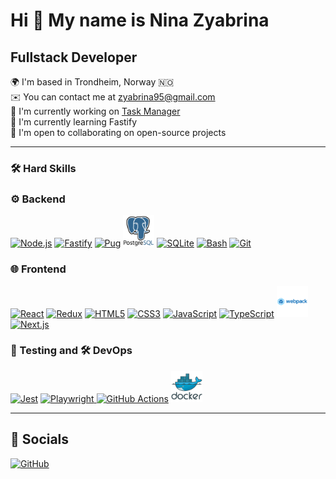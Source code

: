 # Hi 👋 My name is Nina Zyabrina

## Fullstack Developer

🌍 I'm based in Trondheim, Norway 🇳🇴  
✉️ You can contact me at [zyabrina95@gmail.com](mailto:zyabrina95@gmail.com)  
🚀 I'm currently working on [Task Manager](https://github.com/Zyabridos/taskManager)  
🧠 I'm currently learning Fastify  
🤝 I'm open to collaborating on open-source projects  

---

### 🛠 Hard Skills
### ⚙️ Backend
<div align="left"> <a href="https://nodejs.org/" target="_blank"><img src="https://profilinator.rishav.dev/skills-assets/nodejs-original-wordmark.svg" alt="Node.js" height="50" /></a> <a href="https://fastify.dev/" target="_blank"><img src="https://pbs.twimg.com/profile_images/970652657231847424/mWKpZoM4_400x400.jpg" alt="Fastify" height="50"/></a> <a href="https://pugjs.org/" target="_blank"><img src="https://cdn.worldvectorlogo.com/logos/pug.svg" alt="Pug" height="50"/></a> <a href="https://www.postgresql.org/" target="_blank"><img src="https://raw.githubusercontent.com/devicons/devicon/master/icons/postgresql/postgresql-original-wordmark.svg" alt="PostgreSQL" height="50"/></a> <a href="https://www.sqlite.org/" target="_blank"><img src="https://www.vectorlogo.zone/logos/sqlite/sqlite-icon.svg" alt="SQLite" height="50"/></a> <a href="https://www.gnu.org/software/bash/" target="_blank"><img src="https://profilinator.rishav.dev/skills-assets/gnu_bash-icon.svg" alt="Bash" height="50"/></a> <a href="https://git-scm.com/" target="_blank"><img src="https://profilinator.rishav.dev/skills-assets/git-scm-icon.svg" alt="Git" height="50"/></a> </div>

### 🌐 Frontend
<div align="left"> <a href="https://reactjs.org/" target="_blank"><img src="https://profilinator.rishav.dev/skills-assets/react-original-wordmark.svg" alt="React" height="50" /></a> <a href="https://redux.js.org/" target="_blank"><img src="https://profilinator.rishav.dev/skills-assets/redux-original.svg" alt="Redux" height="50" /></a> <a href="https://www.w3.org/html/" target="_blank"><img src="https://profilinator.rishav.dev/skills-assets/html5-original-wordmark.svg" alt="HTML5" height="50"/></a> <a href="https://www.w3schools.com/css/" target="_blank"><img src="https://profilinator.rishav.dev/skills-assets/css3-original-wordmark.svg" alt="CSS3" height="50"/></a> <a href="https://www.javascript.com/" target="_blank"><img src="https://profilinator.rishav.dev/skills-assets/javascript-original.svg" alt="JavaScript" height="50"/></a> <a href="https://www.typescriptlang.org/" target="_blank"><img src="https://profilinator.rishav.dev/skills-assets/typescript-original.svg" alt="TypeScript" height="50"/></a> <a href="https://webpack.js.org/" target="_blank"><img src="https://raw.githubusercontent.com/devicons/devicon/d00d0969292a6569d45b06d3f350f463a0107b0d/icons/webpack/webpack-original-wordmark.svg" alt="Webpack" height="50"/></a> <a href="https://nextjs.org/" target="_blank"><img src="https://cdn.worldvectorlogo.com/logos/nextjs-2.svg" alt="Next.js" height="50"/></a></div>

### 🧪 Testing and 🛠 DevOps
<div align="left"> <a href="https://jestjs.io/" target="_blank"><img src="https://www.vectorlogo.zone/logos/jestjsio/jestjsio-icon.svg" alt="Jest" height="50"/></a> <a href="https://playwright.dev/" target="_blank"> <img src="https://upload.wikimedia.org/wikipedia/commons/7/75/Playwright_Logo.svg" alt="Playwright" height="50"/> </a> <a href="https://github.com/features/actions" target="_blank"><img src="https://cdn.simpleicons.org/githubactions/2088FF" alt="GitHub Actions" height="50"/></a> <a href="https://www.docker.com/" target="_blank"><img src="https://raw.githubusercontent.com/devicons/devicon/master/icons/docker/docker-original-wordmark.svg" alt="Docker" height="50"/></a> </div>

---

## 🔗 Socials

[![GitHub](https://img.shields.io/badge/GitHub-000?logo=github&logoColor=white)](https://github.com/Zyabridos)
